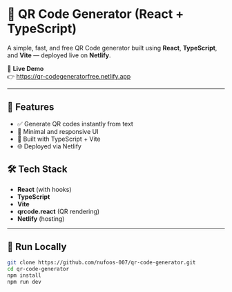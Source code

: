 # 🔳 QR Code Generator (React + TypeScript)

A simple, fast, and free QR Code generator built using **React**, **TypeScript**, and **Vite** — deployed live on **Netlify**.

🔗 **Live Demo**  
👉 https://qr-codegeneratorfree.netlify.app

---

## 🚀 Features

- ✅ Generate QR codes instantly from text
- 🎨 Minimal and responsive UI
- 🧠 Built with TypeScript + Vite
- 🌐 Deployed via Netlify

## 🛠 Tech Stack

- **React** (with hooks)
- **TypeScript**
- **Vite**
- **qrcode.react** (QR rendering)
- **Netlify** (hosting)

---

## 🧪 Run Locally

```bash
git clone https://github.com/nufoos-007/qr-code-generator.git
cd qr-code-generator
npm install
npm run dev